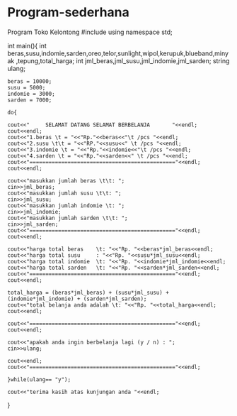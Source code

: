 # Program-sederhana
Program Toko Kelontong 
#include<iostream>
using namespace std;

int main(){
	int beras,susu,indomie,sarden,oreo,telor,sunlight,wipol,kerupuk,blueband,minyak
	,tepung,total_harga;
	int jml_beras,jml_susu,jml_indomie,jml_sarden;
	string ulang;
	 
	beras = 10000;
	susu = 5000;
	indomie = 3000;
	sarden = 7000;
	
	do{
	
	cout<<"		SELAMAT DATANG SELAMAT BERBELANJA		"<<endl;
	cout<<endl;
	cout<<"1.beras \t = "<<"Rp."<<beras<<"\t /pcs "<<endl;
	cout<<"2.susu \t\t = "<<"RP."<<susu<<" \t /pcs "<<endl;
	cout<<"3.indomie \t = "<<"Rp."<<indomie<<"\t /pcs "<<endl;
	cout<<"4.sarden \t = "<<"Rp."<<sarden<<" \t /pcs "<<endl;
	cout<<"=============================================="<<endl;
	cout<<endl;
	
	cout<<"masukkan jumlah beras \t\t: ";
	cin>>jml_beras;
	cout<<"masukkan jumlah susu \t\t: ";
	cin>>jml_susu;
	cout<<"masukkan jumlah indomie \t: ";
	cin>>jml_indomie;
	cout<<"masukkan jumlah sarden \t\t: ";
	cin>>jml_sarden;
	cout<<"=============================================="<<endl;
	cout<<endl;
	
	cout<<"harga total beras	\t: "<<"Rp. "<<beras*jml_beras<<endl;
	cout<<"harga total susu		: "<<"Rp. "<<susu*jml_susu<<endl;
	cout<<"harga total indomie	\t: "<<"Rp. "<<indomie*jml_indomie<<endl;
	cout<<"harga total sarden	\t: "<<"Rp. "<<sarden*jml_sarden<<endl;
	cout<<"=============================================="<<endl;
	cout<<endl;
	
	total_harga = (beras*jml_beras) + (susu*jml_susu) + (indomie*jml_indomie) + (sarden*jml_sarden);
	cout<<"total belanja anda adalah \t: "<<"Rp. "<<total_harga<<endl;
	cout<<endl;
	
	cout<<"=============================================="<<endl;
	cout<<endl;
	
	cout<<"apakah anda ingin berbelanja lagi (y / n) : ";
	cin>>ulang;
	
	cout<<endl;
	cout<<"=============================================="<<endl;
	
	}while(ulang== "y");
	
	cout<<"terima kasih atas kunjungan anda "<<endl;	
}
